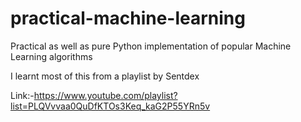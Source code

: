# practical-machine-learning
Practical as well as pure Python implementation of popular Machine Learning algorithms

I learnt most of this from a playlist by Sentdex

Link:-https://www.youtube.com/playlist?list=PLQVvvaa0QuDfKTOs3Keq_kaG2P55YRn5v
